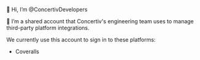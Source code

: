 👋 Hi, I’m @ConcertivDevelopers

👀 I’m a shared account that Concertiv's engineering team uses to manage third-party platform integrations.

We currently use this account to sign in to these platforms:
- Coveralls

